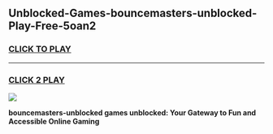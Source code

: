 
## Unblocked-Games-bouncemasters-unblocked-Play-Free-5oan2
<h3>
<a href="https://premium76.site?title=bouncemasters-unblocked&ref=23A">CLICK TO PLAY</a></h3>
<hr>

<h3>
<a href="https://premium76.site?title=bouncemasters-unblocked&ref=23A">CLICK 2 PLAY</a>
  
</h3>

<a href="https://premium76.site?title=bouncemasters-unblocked&ref=23A"><img src="https://clearcache.store/games.png"></a>


**bouncemasters-unblocked games unblocked: Your Gateway to Fun and Accessible Online Gaming**
